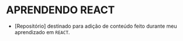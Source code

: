# APRENDENDO REACT
- [Repositório] destinado para adição de conteúdo feito durante meu aprendizado em `REACT`.